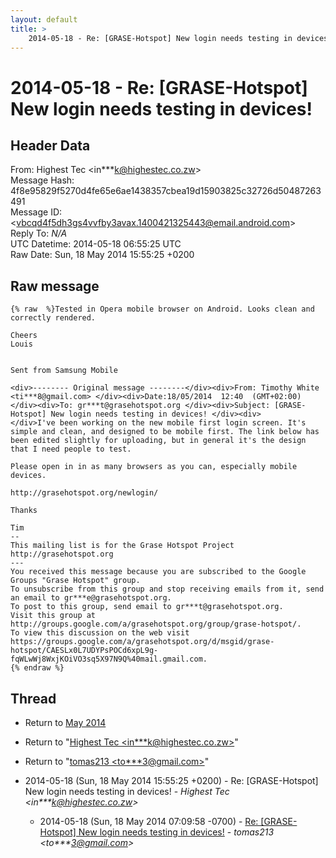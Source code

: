 ```yaml
---
layout: default
title: >
    2014-05-18 - Re: [GRASE-Hotspot] New login needs testing in devices!
---
```


# 2014-05-18 - Re: [GRASE-Hotspot] New login needs testing in devices!

## Header Data

From: Highest Tec \<in***k@highestec.co.zw\><br>
Message Hash: 4f8e95829f5270d4fe65e6ae1438357cbea19d15903825c32726d50487263491<br>
Message ID: \<vbcqd4f5dh3gs4vvfby3avax.1400421325443@email.android.com\><br>
Reply To: _N/A_<br>
UTC Datetime: 2014-05-18 06:55:25 UTC<br>
Raw Date: Sun, 18 May 2014 15:55:25 +0200<br>

## Raw message

```
{% raw  %}Tested in Opera mobile browser on Android. Looks clean and correctly rendered. 

Cheers
Louis


Sent from Samsung Mobile

<div>-------- Original message --------</div><div>From: Timothy White <ti***8@gmail.com> </div><div>Date:18/05/2014  12:40  (GMT+02:00) </div><div>To: gr***t@grasehotspot.org </div><div>Subject: [GRASE-Hotspot] New login needs testing in devices! </div><div>
</div>I've been working on the new mobile first login screen. It's simple and clean, and designed to be mobile first. The link below has been edited slightly for uploading, but in general it's the design that I need people to test.

Please open in in as many browsers as you can, especially mobile devices.

http://grasehotspot.org/newlogin/

Thanks

Tim
-- 
This mailing list is for the Grase Hotspot Project http://grasehotspot.org
--- 
You received this message because you are subscribed to the Google Groups "Grase Hotspot" group.
To unsubscribe from this group and stop receiving emails from it, send an email to gr***e@grasehotspot.org.
To post to this group, send email to gr***t@grasehotspot.org.
Visit this group at http://groups.google.com/a/grasehotspot.org/group/grase-hotspot/.
To view this discussion on the web visit https://groups.google.com/a/grasehotspot.org/d/msgid/grase-hotspot/CAESLx0L7UDYPsPOCd6xpL9g-fqWLwWj8WxjKOiVO3sq5X97N9Q%40mail.gmail.com.
{% endraw %}
```

## Thread

+ Return to [May 2014](/archive/2014/05)

+ Return to "[Highest Tec <in***k<span>@</span>highestec.co.zw>](/authors/in___k_at_highestec_co_zw)"
+ Return to "[tomas213 <to***3<span>@</span>gmail.com>](/authors/to___3_at_gmail_com)"

+ 2014-05-18 (Sun, 18 May 2014 15:55:25 +0200) - Re: [GRASE-Hotspot] New login needs testing in devices! - _Highest Tec \<in***k@highestec.co.zw\>_
  + 2014-05-18 (Sun, 18 May 2014 07:09:58 -0700) - [Re: [GRASE-Hotspot] New login needs testing in devices!](/archive/2014/05/15e61bc723a167d006197a6737c3d73d68e0a525cdeb49e05fbfc80d9a51fcb4) - _tomas213 \<to***3@gmail.com\>_


